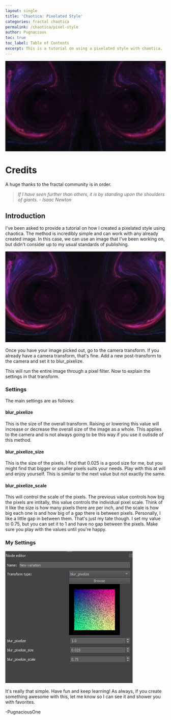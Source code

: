 ```yaml
---
layout: single
title: 'Chaotica: Pixelated Style'
categories: fractal chaotica
permalink: /chaotica/pixel-style
author: Pugnacious
toc: true
toc_label: Table of Contents
excerpt: This is a tutorial on using a pixelated style with chaotica.
---
```


[![Intro Image](/assets/images/chaotica-pixel-style/mobius_eyes.png)](/assets/images/chaotica-pixel-style/mobius_eyes.png)

# Credits

A huge thanks to the fractal community is in order. 

> _If I have seen further than others, it is by standing upon the shoulders of giants. - Isaac Newton_

## Introduction

I've been asked to provide a tutorial on how I created a pixelated style using chaotica.  The method is incredibly simple and can work with any already created image.  In this case, we can use an image that I've been working on, but didn't consider up to my usual standards of publishing. 

[![Basic Image](/assets/images/chaotica-pixel-style/mobius_eyes_normal.png)](/assets/images/chaotica-pixel-style/mobius_eyes_normal.png)

Once you have your image picked out, go to the camera transform.  If you already have a camera transform, that's fine.  Add a new post-transform to the camera and set it to blur_pixelize.

This will run the entire image through a pixel filter.  Now to explain the settings in that transform.

### Settings

The main settings are as follows:

#### blur_pixelize

This is the size of the overall transform.  Raising or lowering this value will increase or decrease the overall size of the image as a whole.  This applies to the camera and is not always going to be this way if you use it outisde of this method.

#### blur_pixelize_size

This is the size of the pixels.  I find that 0.025 is a good size for me, but you might find that bigger or smaller pixels suits your needs.  Play with this at will and enjoy yourself.  This is similar to the next value but not exactly the same.

#### blur_pixelize_scale

This will control the scale of the pixels.  The previous value controls how big the pixels are intitally, this value controls the individual pixel scale.  Think of it like the size is how many pixels there are per inch, and the scale is how big each one is and how big of a gap there is between pixels.  Personally, I like a little gap in between them.  That's just my tate though.  I set my value to 0.75, but you can set it to 1 and have no gap between the pixels.  Make sure you play with the values until you're happy.  

### My Settings

[![My Settings](/assets/images/chaotica-pixel-style/node_editor_pixelize.png)](/assets/images/chaotica-pixel-style/node_editor_pixelize.png)

It's really that simple.  Have fun and keep learning!  As always, if you create something awesome with this, let me know so I can see it and shower you with favorites.  

-PugnaciousOne
